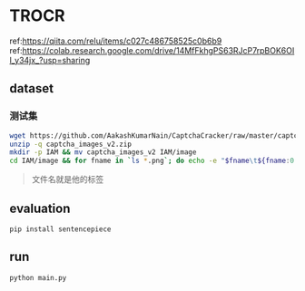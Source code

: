 # TROCR
ref:https://qiita.com/relu/items/c027c486758525c0b6b9
ref:https://colab.research.google.com/drive/14MfFkhgPS63RJcP7rpBOK6OII_y34jx_?usp=sharing


## dataset

### 测试集
```bash
wget https://github.com/AakashKumarNain/CaptchaCracker/raw/master/captcha_images_v2.zip 
unzip -q captcha_images_v2.zip
mkdir -p IAM && mv captcha_images_v2 IAM/image
cd IAM/image && for fname in `ls *.png`; do echo -e "$fname\t${fname:0:5}" >> ../gt_test.txt; done ## 制作标签
```
> 文件名就是他的标签


## evaluation
```
pip install sentencepiece
```

## run
```bash
python main.py
```